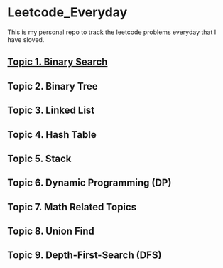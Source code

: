 # Leetcode_Everyday
This is my personal repo to track the leetcode problems everyday that I have sloved.

## [Topic 1. Binary Search](https://github.com/GlinZhu/Leetcode_Everyday/blob/master/Binary_Search/binary_search.md)

## Topic 2. Binary Tree

## Topic 3. Linked List

## Topic 4. Hash Table

## Topic 5. Stack

## Topic 6. Dynamic Programming (DP)

## Topic 7. Math Related Topics

## Topic 8. Union Find

## Topic 9. Depth-First-Search (DFS)
